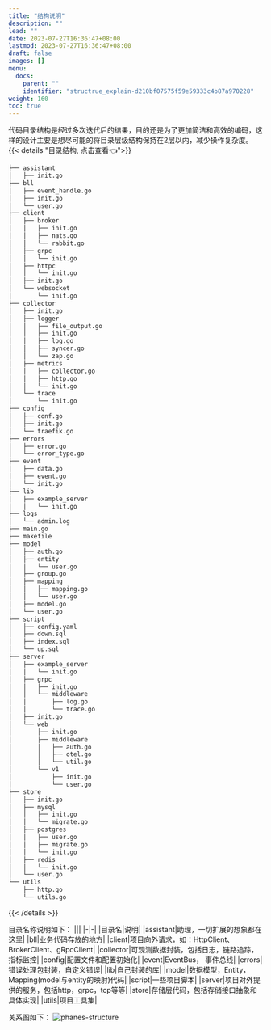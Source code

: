 ```yaml
---
title: "结构说明"
description: ""
lead: ""
date: 2023-07-27T16:36:47+08:00
lastmod: 2023-07-27T16:36:47+08:00
draft: false
images: []
menu:
  docs:
    parent: ""
    identifier: "structrue_explain-d210bf07575f59e59333c4b87a970228"
weight: 160
toc: true
---
```


代码目录结构是经过多次迭代后的结果，目的还是为了更加简洁和高效的编码，这样的设计主要是想尽可能的将目录层级结构保持在2层以内，减少操作复杂度。
{{< details "目录结构, 点击查看👈">}}
```bash
├── assistant
│   ├── init.go
├── bll
│   ├── event_handle.go
│   ├── init.go
│   └── user.go
├── client
│   ├── broker
│   │   ├── init.go
│   │   ├── nats.go
│   │   └── rabbit.go
│   ├── grpc
│   │   └── init.go
│   ├── httpc
│   │   └── init.go
│   ├── init.go
│   └── websocket
│       └── init.go
├── collector
│   ├── init.go
│   ├── logger
│   │   ├── file_output.go
│   │   ├── init.go
│   │   ├── log.go
│   │   ├── syncer.go
│   │   └── zap.go
│   ├── metrics
│   │   ├── collector.go
│   │   ├── http.go
│   │   └── init.go
│   └── trace
│       └── init.go
├── config
│   ├── conf.go
│   ├── init.go
│   └── traefik.go
├── errors
│   ├── error.go
│   └── error_type.go
├── event
│   ├── data.go
│   ├── event.go
│   └── init.go
├── lib
│   ├── example_server
│   │   └── init.go
├── logs
│   └── admin.log
├── main.go
├── makefile
├── model
│   ├── auth.go
│   ├── entity
│   │   └── user.go
│   ├── group.go
│   ├── mapping
│   │   ├── mapping.go
│   │   └── user.go
│   ├── model.go
│   └── user.go
├── script
│   ├── config.yaml
│   ├── down.sql
│   ├── index.sql
│   └── up.sql
├── server
│   ├── example_server
│   │   └── init.go
│   ├── grpc
│   │   ├── init.go
│   │   └── middleware
│   │       ├── log.go
│   │       └── trace.go
│   ├── init.go
│   └── web
│       ├── init.go
│       ├── middleware
│       │   ├── auth.go
│       │   ├── otel.go
│       │   └── util.go
│       └── v1
│           ├── init.go
│           └── user.go
├── store
│   ├── init.go
│   ├── mysql
│   │   ├── init.go
│   │   └── migrate.go
│   ├── postgres
│   │   ├── user.go
│   │   ├── migrate.go
│   │   └── init.go
│   ├── redis
│   │   └── init.go
│   └── user.go
└── utils
    ├── http.go
    └── utils.go

```
{{< /details >}}


目录名称说明如下：
|||
|-|-|
|目录名|说明|
|assistant|助理，一切扩展的想象都在这里|
|bll|业务代码存放的地方|
|client|项目向外请求，如：HttpClient、BrokerClient、gRpcClient|
|collector|可观测数据封装，包括日志，链路追踪，指标监控|
|config|配置文件和配置初始化|
|event|EventBus， 事件总线|
|errors|错误处理包封装，自定义错误|
|lib|自己封装的库|
|model|数据模型，Entity，Mapping(model与entity的映射)代码|
|script|一些项目脚本|
|server|项目对外提供的服务，包括http，grpc，tcp等等|
|store|存储层代码，包括存储接口抽象和具体实现|
|utils|项目工具集|


关系图如下：
![phanes-structure](/images/phanes-structure.png)
